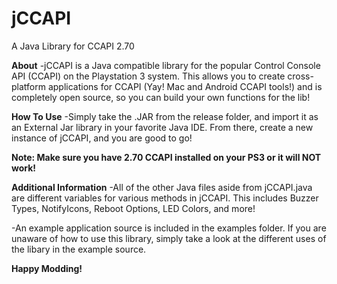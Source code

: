 # jCCAPI
A Java Library for CCAPI 2.70

**About**
-jCCAPI is a Java compatible library for the popular Control Console API (CCAPI) on the Playstation 3 system.
This allows you to create cross-platform applications for CCAPI (Yay! Mac and Android CCAPI tools!) and is
completely open source, so you can build your own functions for the lib!

**How To Use**
-Simply take the .JAR from the release folder, and import it as an External Jar library in your favorite Java
IDE. From there, create a new instance of jCCAPI, and you are good to go!

**Note: Make sure you have 2.70 CCAPI installed on your PS3 or it will NOT work!**

**Additional Information**
-All of the other Java files aside from jCCAPI.java are different variables for various methods in jCCAPI. This
includes Buzzer Types, NotifyIcons, Reboot Options, LED Colors, and more!

-An example application source is included in the examples folder. If you are unaware of how to use this library,
simply take a look at the different uses of the libary in the example source.

**Happy Modding!**
